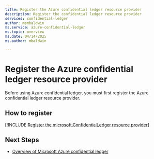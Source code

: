 ```yaml
---
title: Register the Azure confidential ledger resource provider
description: Register the confidential ledger resource provider
services: confidential-ledger
author: msmbaldwin
ms.service: azure-confidential-ledger
ms.topic: overview
ms.date: 04/14/2025
ms.author: mbaldwin

---
```

# Register the Azure confidential ledger resource provider

Before using Azure confidential ledger, you must first register the Azure confidential ledger resource provider.

## How to register

[!INCLUDE [Register the microsoft.ConfidentialLedger resource provider](./includes/confidential-ledger-register-rp.md)]

## Next Steps

- [Overview of Microsoft Azure confidential ledger](overview.md)